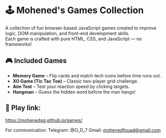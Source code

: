 # 🕹️ Mohened's Games Collection

A collection of fun browser-based JavaScript games created to improve logic, DOM manipulation, and front-end development skills.  
Each game is crafted with pure HTML, CSS, and JavaScript — no frameworks!

## 🎮 Included Games

- **Memory Game** – Flip cards and match tech icons before time runs out.
- **XO Game (Tic Tac Toe)** – Classic two-player grid challenge.
- **Aim Test** – Test your reaction speed by clicking targets.
- **Hangman** – Guess the hidden word before the man hangs!

## 🚀 Play link:
https://mohenedgg.github.io/games/

For communication:
Telegram: @O_D_7
Gmail: mohenedfouad@gmail.com
